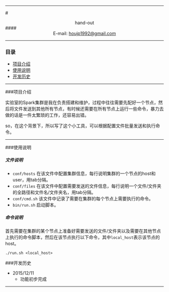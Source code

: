 ****

#<center>hand-out</center>
####<center>E-mail: houjp1992@gmail.com</center>

****

### 目录
*	[项目介绍](#intro)
*	[使用说明](#usage)
*	[开发历史](#version)

****

###<a name="intro">项目介绍</a>

实验室的Spark集群是我在负责搭建和维护，过程中往往需要先配好一个节点，然后将文件发送到其他所有节点，有时候还需要在所有节点上运行一些命令，暴力去做的话是一件太繁琐的工作，还容易出错。

so，在这个背景下，所以写了这个小工具，可以根据配置文件批量发送和执行命令。

****

###<a name="usage">使用说明</a>


##### 文件说明
*	`conf/hosts` 在该文件中配置集群信息，每行说明集群的一个节点的host和user，用tab分隔。
*	`conf/files` 在该文件中配置需要发送的文件信息，每行说明一个文件/文件夹的全路径和文件名/文件夹名，用tab分隔。
*	`conf/cmd.sh` 该文件中记录了需要在集群的每个节点上需要执行的命令。
*	`bin/run.sh` 启动脚本。

##### 命令说明

首先需要在集群的某个节点上准备好需要发送的文件/文件夹以及需要在其他节点上执行的命令脚本，然后在该节点执行以下命令，其中`local_host`表示该节点的host。

	./run.sh <local_host>

###<a name="version">开发历史</a>

*	2015/12/11
	*	功能初步完成

****
